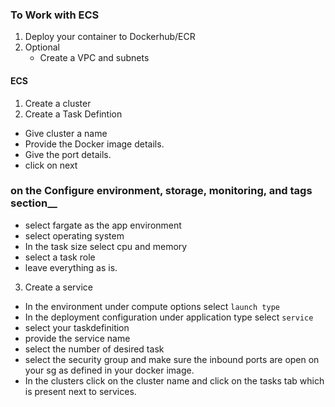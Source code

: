 ### To Work with ECS

1. Deploy your container to Dockerhub/ECR
2. Optional 
   -  Create a VPC and subnets

#### ECS
1. Create a cluster
2. Create a Task Defintion
  -  Give cluster a name
  -  Provide the Docker image details.
  -  Give the port details.
  -  click on next
### on the Configure environment, storage, monitoring, and tags section__
-  select fargate as the app environment
-  select operating system
-  In the task size select cpu and memory
-  select a task role
-  leave everything as is.
3. Create a service
- In the environment under compute options select `launch type`
- In the deployment configuration under application type select `service`
- select your taskdefinition
- provide the service name
- select the number of desired task
- select the security group and make sure the inbound ports are open on your sg as defined in your docker image.
- In the clusters click on the cluster name and click on the tasks tab which is present next to services.
